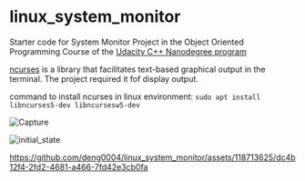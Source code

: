 # linux_system_monitor

Starter code for System Monitor Project in the Object Oriented Programming Course of the [Udacity C++ Nanodegree program](https://www.udacity.com/course/c-plus-plus-nanodegree--nd213)

[ncurses](https://invisible-island.net/ncurses/announce.html) is a library that facilitates text-based graphical output in the terminal. The project required it fof display output.

command to install ncurses in linux environment: `sudo apt install libncurses5-dev libncursesw5-dev`


![Capture](https://github.com/deng0004/linux_system_monitor/assets/118713625/1f37bc35-c966-4b5f-aa8a-028af23ed334)

![initial_state](https://github.com/deng0004/linux_system_monitor/assets/118713625/3251a9b7-903e-482a-b5ab-833194f1a41e)



https://github.com/deng0004/linux_system_monitor/assets/118713625/dc4b12f4-2fd2-4681-a466-7fd42e3cb0fa

